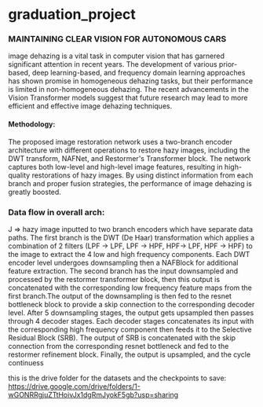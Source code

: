 # graduation_project
### MAINTAINING CLEAR VISION FOR AUTONOMOUS CARS

image dehazing is a vital task in computer vision that has garnered significant attention in recent years. The development of various prior-based, deep learning-based, and frequency domain learning approaches has shown promise in homogeneous dehazing tasks, but their performance is limited in non-homogeneous dehazing. The recent advancements in the Vision Transformer models suggest that future research may lead to more efficient and effective image dehazing techniques.


#### Methodology:
The proposed image restoration network uses a two-branch encoder architecture with different operations to restore hazy images, including the DWT transform, NAFNet, and Restormer's Transformer block. The network captures both low-level and high-level image features, resulting in high-quality restorations of hazy images. By using distinct information from each branch and proper fusion strategies, the performance of image dehazing is greatly boosted.


### Data flow in overall arch:
J => hazy image inputted to two branch encoders which have separate data paths. The first branch is the DWT (De Haar) transformation which applies a combination of 2 filters (LPF -> LPF, LPF -> HPF, HPF-> LPF,  HPF -> HPF) to the image to extract the 4 low and high frequency components. Each DWT encoder level undergoes downsampling then a NAFBlock for additional feature extraction.  The second branch has the input downsampled and processed by the restormer transformer block, then this output is concatenated with the corresponding low frequency feature maps from the first branch.The output of the downsampling is then fed to the resnet bottleneck block to provide a skip connection to the corresponding decoder level. After 5 downsampling stages, the output gets upsampled then passes through 4 decoder stages. Each decoder stages concatenates its input with the corresponding high frequency component then feeds it to the Selective Residual Block (SRB). The output of SRB is concatenated with the skip connection from the corresponding resnet bottleneck and fed to the restormer refinement block. Finally, the output is upsampled, and the cycle continuess

this is the drive folder for the datasets and the checkpoints to save: https://drive.google.com/drive/folders/1-wGONRRgjuZTtHoivJx1dgRmJyokF5gb?usp=sharing

